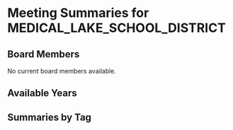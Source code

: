 # Meeting Summaries for MEDICAL_LAKE_SCHOOL_DISTRICT

## Board Members

No current board members available.

## Available Years

## Summaries by Tag
